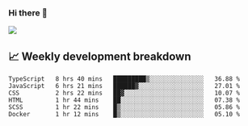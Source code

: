 ### Hi there 👋
<img align="center" src="https://github-readme-stats.vercel.app/api?username=Tumao727&show_icons=true&hide_title=true&theme=dracula" />


## 📈 Weekly development breakdown
<!--START_SECTION:waka-->

```text
TypeScript   8 hrs 40 mins   █████████▒░░░░░░░░░░░░░░░   36.88 %
JavaScript   6 hrs 21 mins   ██████▓░░░░░░░░░░░░░░░░░░   27.01 %
CSS          2 hrs 22 mins   ██▓░░░░░░░░░░░░░░░░░░░░░░   10.07 %
HTML         1 hr 44 mins    ██░░░░░░░░░░░░░░░░░░░░░░░   07.38 %
SCSS         1 hr 22 mins    █▒░░░░░░░░░░░░░░░░░░░░░░░   05.86 %
Docker       1 hr 12 mins    █▒░░░░░░░░░░░░░░░░░░░░░░░   05.10 %
```

<!--END_SECTION:waka-->